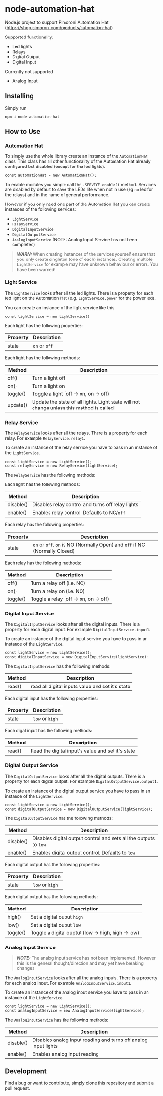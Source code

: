 # node-automation-hat

Node.js project to support Pimoroni Automation Hat (https://shop.pimoroni.com/products/automation-hat)

Supported functionality:

- Led lights
- Relays
- Digital Output
- Digital Input

Currently not supported

- Analog Input

## Installing

Simply run

```
npm i node-automation-hat
```

## How to Use

### Automation Hat

To simply use the whole library create an instance of the `AutomationHat` class.
This class has all other functionality of the Automation Hat already configured but disabled (except for the led lights).

```
const automationHat = new AutomationHat();
```

To enable modules you simple call the `.SERVICE.enable()` method. Services are disabled by default to save the LEDs life when not in use (eg `no` led for the relays) and in the name of general performance.

However if you only need one part of the Automation Hat you can create instances of the following services:

- `LightService`
- `RelayService`
- `DigitalInputService`
- `DigitalOutputService`
- `AnalogInputService` (NOTE: Analog Input Service has not been completed)

> **_WARN:_** When creating instances of the services yourself ensure that you only
> create singleton (one of each) instances. Creating multiple `LightService` for example
> may have unknown behaviour or errors. You have been warned!

### Light Service

The `LightService` looks after all the led lights.
There is a property for each led light on the Automation Hat (e.g. `LightService.power` for the power led).

You can create an instance of the light service like this

```
const lightService = new LightService()
```

Each light has the following properties:

| Property | Description   |
| -------- | ------------- |
| state    | `on` or `off` |

Each light has the following methods:

| Method   | Description                                                                               |
| -------- | ----------------------------------------------------------------------------------------- |
| off()    | Turn a light off                                                                          |
| on()     | Turn a light on                                                                           |
| toggle() | Toggle a light (off -> on, on -> off)                                                     |
| update() | Update the state of all lights. Light state will not change unless this method is called! |

### Relay Service

The `RelayService` looks after all the relays.
There is a property for each relay. For example `RelayService.relay1`.

To create an instance of the relay service you have to pass in an instance of the `LightService`.

```
const lightService = new LightService();
const relayService = new RelayService(lightService);
```

The `RelayService` has the following methods:

Each light has the following methods:

| Method    | Description                                       |
| --------- | ------------------------------------------------- |
| disable() | Disables relay control and turns off relay lights |
| enable()  | Enables relay control. Defaults to NC/`off`       |

Each relay has the following properties:

| Property | Description                                                                 |
| -------- | --------------------------------------------------------------------------- |
| state    | `on` or `off`. `on` is NO (Normally Open) and `off` if NC (Normally Closed) |

Each relay has the following methods:

| Method   | Description                           |
| -------- | ------------------------------------- |
| off()    | Turn a relay off (i.e. NC)            |
| on()     | Turn a relay on (i.e. NO)             |
| toggle() | Toggle a relay (off -> on, on -> off) |

### Digital Input Service

The `DigitalInputService` looks after all the digital inputs.
There is a property for each digital input. For example `DigitalInputService.input1`.

To create an instance of the digital input service you have to pass in an instance of the `LightService`.

```
const lightService = new LightService();
const digitalInputService = new DigitalInputService(lightService);
```

The `DigitalInputService` has the following methods:

| Method | Description                                      |
| ------ | ------------------------------------------------ |
| read() | read all digital inputs value and set it's state |

Each digital input has the following properties:

| Property | Description     |
| -------- | --------------- |
| state    | `low` or `high` |

Each digal input has the following methods:

| Method | Description                                       |
| ------ | ------------------------------------------------- |
| read() | Read the digital input's value and set it's state |

### Digital Output Service

The `DigitalOutputService` looks after all the digital outputs.
There is a property for each digital output. For example `DigitalOutputService.output1`.

To create an instance of the digital output service you have to pass in an instance of the `LightService`.

```
const lightService = new LightService();
const digitalOutputService = new DigitalOutputService(lightService);
```

The `DigitalOutputService` has the following methods:

| Method    | Description                                                       |
| --------- | ----------------------------------------------------------------- |
| disable() | Disables digital output control and sets all the outputs to `low` |
| enable()  | Enables digital output control. Defaults to `low`                 |

Each digital output has the following properties:

| Property | Description     |
| -------- | --------------- |
| state    | `low` or `high` |

Each digital output has the following methods:

| Method   | Description                                        |
| -------- | -------------------------------------------------- |
| high()   | Set a digital ouput `high`                         |
| low()    | Set a digital ouput `low`                          |
| toggle() | Toggle a digital ouptut (low -> high, high -> low) |

### Analog Input Service

> **_NOTE:_** The analog input service has not been implemented.
> However this is the general thought/direction and may yet have breaking changes

The `AnalogInputService` looks after all the analog inputs.
There is a property for each analog input. For example `AnalogInputService.input1`.

To create an instance of the analog input service you have to pass in an instance of the `LightService`.

```
const lightService = new LightService();
const analogInputService = new AnalogInputService(lightService);
```

The `AnalogInputService` has the following methods:

| Method    | Description                                                     |
| --------- | --------------------------------------------------------------- |
| disable() | Disables analog input reading and turns off analog input lights |
| enable()  | Enables analog input reading                                    |

<!-- Each analog input has the following properties:

| Property | Description                                                                 |
| -------- | --------------------------------------------------------------------------- |
| state    | `on` or `off`. `on` is NO (Normally Open) and `off` if NC (Normally Closed) |

Each analog input  has the following methods:

| Method   | Description                           |
| -------- | ------------------------------------- |
| off()    | Turn a relay off (i.e. NC)            |
| on()     | Turn a relay on (i.e. NO)             |
| toggle() | Toggle a relay (off -> on, on -> off) | -->

## Development

Find a bug or want to contribute, simply clone this repository and submit a pull request.
